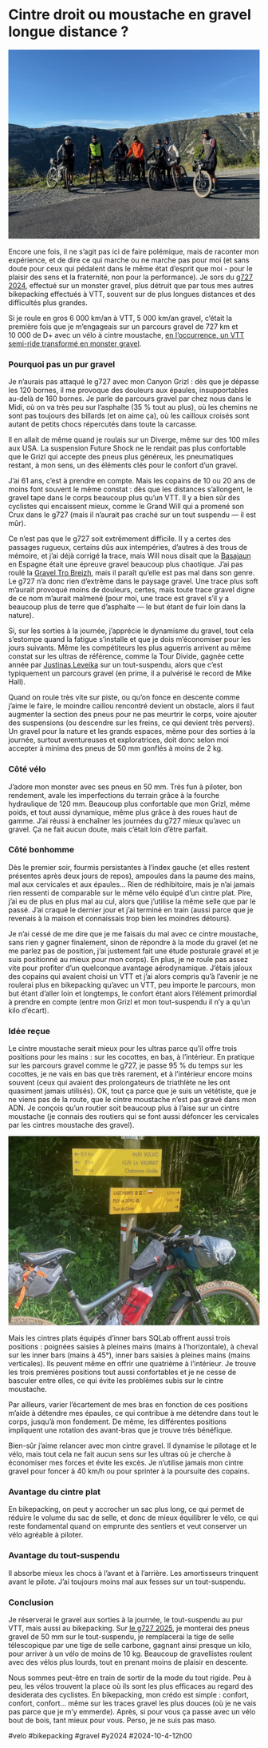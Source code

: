 # Cintre droit ou moustache en gravel longue distance ?

![g727](_i/2024-09-29-093731.webp)

Encore une fois, il ne s’agit pas ici de faire polémique, mais de raconter mon expérience, et de dire ce qui marche ou ne marche pas pour moi (et sans doute pour ceux qui pédalent dans le même état d’esprit que moi - pour le plaisir des sens et la fraternité, non pour la performance). Je sors du [g727 2024](g727-2024.md), effectué sur un monster gravel, plus détruit que par tous mes autres bikepacking effectués à VTT, souvent sur de plus longues distances et des difficultés plus grandes.

Si je roule en gros 6 000 km/an à VTT, 5 000 km/an gravel, c’était la première fois que je m’engageais sur un parcours gravel de 727 km et 10 000 de D+ avec un vélo à cintre moustache, [en l’occurrence, un VTT semi-ride transformé en monster gravel](https://tcrouzet.com/2024/09/04/monster-gravel/).

### Pourquoi pas un pur gravel

Je n’aurais pas attaqué le g727 avec mon Canyon Grizl : dès que je dépasse les 120 bornes, il me provoque des douleurs aux épaules, insupportables au-delà de 160 bornes. Je parle de parcours gravel par chez nous dans le Midi, où on va très peu sur l’asphalte (35 % tout au plus), où les chemins ne sont pas toujours des billards (et on aime ça), où les cailloux croisés sont autant de petits chocs répercutés dans toute la carcasse.

Il en allait de même quand je roulais sur un Diverge, même sur des 100 miles aux USA. La suspension Future Shock ne le rendait pas plus confortable que le Grizl qui accepte des pneus plus généreux, les pneumatiques restant, à mon sens, un des éléments clés pour le confort d’un gravel.

J’ai 61 ans, c’est à prendre en compte. Mais les copains de 10 ou 20 ans de moins font souvent le même constat : dès que les distances s’allongent, le gravel tape dans le corps beaucoup plus qu’un VTT. Il y a bien sûr des cyclistes qui encaissent mieux, comme le Grand Will qui a promené son Crux dans le g727 (mais il n’aurait pas craché sur un tout suspendu — il est mûr).

Ce n’est pas que le g727 soit extrêmement difficile. Il y a certes des passages rugueux, certains dûs aux intempéries, d’autres à des trous de mémoire, et j’ai déjà corrigé la trace, mais Will nous disait que la [Basajaun](https://www.transiberica.club/basajaun/) en Espagne était une épreuve gravel beaucoup plus chaotique. J’ai pas roulé la [Gravel Tro Breizh](https://erminig.cc/epreuves/la-gravel-tro-breizh/), mais il paraît qu’elle est pas mal dans son genre. Le g727 n’a donc rien d’extrême dans le paysage gravel. Une trace plus soft m’aurait provoqué moins de douleurs, certes, mais toute trace gravel digne de ce nom m’aurait malmené (pour moi, une trace est gravel s’il y a beaucoup plus de terre que d’asphalte — le but étant de fuir loin dans la nature).

Si, sur les sorties à la journée, j’apprécie le dynamisme du gravel, tout cela s’estompe quand la fatigue s’installe et que je dois m’économiser pour les jours suivants. Même les compétiteurs les plus aguerris arrivent au même constat sur les ultras de référence, comme la Tour Divide, gagnée cette année par [Justinas Leveika](https://bikepacking.com/news/justinas-leveika-wins-2024-tour-divide/) sur un tout-suspendu, alors que c’est typiquement un parcours gravel (en prime, il a pulvérisé le record de Mike Hall).

Quand on roule très vite sur piste, ou qu’on fonce en descente comme j’aime le faire, le moindre caillou rencontré devient un obstacle, alors il faut augmenter la section des pneus pour ne pas meurtrir le corps, voire ajouter des suspensions (ou descendre sur les freins, ce qui devient très pervers). Un gravel pour la nature et les grands espaces, même pour des sorties à la journée, surtout aventureuses et exploratrices, doit donc selon moi accepter à minima des pneus de 50 mm gonflés à moins de 2 kg.

### Côté vélo

J’adore mon monster avec ses pneus en 50 mm. Très fun à piloter, bon rendement, avale les imperfections du terrain grâce à la fourche hydraulique de 120 mm. Beaucoup plus confortable que mon Grizl, même poids, et tout aussi dynamique, même plus grâce à des roues haut de gamme. J’ai réussi à enchaîner les journées du g727 mieux qu’avec un gravel. Ça ne fait aucun doute, mais c’était loin d’être parfait.

### Côté bonhomme

Dès le premier soir, fourmis persistantes à l’index gauche (et elles restent présentes après deux jours de repos), ampoules dans la paume des mains, mal aux cervicales et aux épaules… Rien de rédhibitoire, mais je n’ai jamais rien ressenti de comparable sur le même vélo équipé d’un cintre plat. Pire, j’ai eu de plus en plus mal au cul, alors que j’utilise la même selle que par le passé. J’ai craqué le dernier jour et j’ai terminé en train (aussi parce que je revenais à la maison et connaissais trop bien les moindres détours).

Je n’ai cessé de me dire que je me faisais du mal avec ce cintre moustache, sans rien y gagner finalement, sinon de répondre à la mode du gravel (et ne me parlez pas de position, j’ai justement fait une étude posturale gravel et je suis positionné au mieux pour mon corps). En plus, je ne roule pas assez vite pour profiter d’un quelconque avantage aérodynamique. J’étais jaloux des copains qui avaient choisi un VTT et j’ai alors compris qu’à l’avenir je ne roulerai plus en bikepacking qu’avec un VTT, peu importe le parcours, mon but étant d’aller loin et longtemps, le confort étant alors l’élément primordial à prendre en compte (entre mon Grizl et mon tout-suspendu il n’y a qu’un kilo d’écart).

### Idée reçue

Le cintre moustache serait mieux pour les ultras parce qu’il offre trois positions pour les mains : sur les cocottes, en bas, à l’intérieur. En pratique sur les parcours gravel comme le g727, je passe 95 % du temps sur les cocottes, je ne vais en bas que très rarement, et à l’intérieur encore moins souvent (ceux qui avaient des prolongateurs de triathlète ne les ont quasiment jamais utilisés). OK, tout ça parce que je suis un vététiste, que je ne viens pas de la route, que le cintre moustache n’est pas gravé dans mon ADN. Je conçois qu’un routier soit beaucoup plus à l’aise sur un cintre moustache (je connais des routiers qui se font aussi défoncer les cervicales par les cintres moustache des gravel).

![Inner Bar SQLab](_i/2024-07-20-155043.webp)

Mais les cintres plats équipés d’inner bars SQLab offrent aussi trois positions : poignées saisies à pleines mains (mains à l’horizontale), à cheval sur les inner bars (mains à 45°), inner bars saisies à pleines mains (mains verticales). Ils peuvent même en offrir une quatrième à l’intérieur. Je trouve les trois premières positions tout aussi confortables et je ne cesse de basculer entre elles, ce qui évite les problèmes subis sur le cintre moustache.

Par ailleurs, varier l’écartement de mes bras en fonction de ces positions m’aide à détendre mes épaules, ce qui contribue à me détendre dans tout le corps, jusqu’à mon fondement. De même, les différentes positions impliquent une rotation des avant-bras que je trouve très bénéfique.

Bien-sûr j’aime relancer avec mon cintre gravel. Il dynamise le pilotage et le vélo, mais tout cela ne fait aucun sens sur les ultras où je cherche à économiser mes forces et évite les excès. Je n’utilise jamais mon cintre gravel pour foncer à 40 km/h ou pour sprinter à la poursuite des copains.

### Avantage du cintre plat

En bikepacking, on peut y accrocher un sac plus long, ce qui permet de réduire le volume du sac de selle, et donc de mieux équilibrer le vélo, ce qui reste fondamental quand on emprunte des sentiers et veut conserver un vélo agréable à piloter.

### Avantage du tout-suspendu

Il absorbe mieux les chocs à l’avant et à l’arrière. Les amortisseurs trinquent avant le pilote. J’ai toujours moins mal aux fesses sur un tout-suspendu.

### Conclusion

Je réserverai le gravel aux sorties à la journée, le tout-suspendu au pur VTT, mais aussi au bikepacking. Sur [le g727 2025](https://727bikepacking.fr/g727-Grand-Depart/), je monterai des pneus gravel de 50 mm sur le tout-suspendu, je remplacerai la tige de selle télescopique par une tige de selle carbone, gagnant ainsi presque un kilo, pour arriver à un vélo de moins de 10 kg. Beaucoup de gravellistes roulent avec des vélos plus lourds, tout en prenant moins de plaisir en descente.

Nous sommes peut-être en train de sortir de la mode du tout rigide. Peu à peu, les vélos trouvent la place où ils sont les plus efficaces au regard des desiderata des cyclistes. En bikepacking, mon crédo est simple : confort, confort, confort… même sur les traces gravel les plus douces (où je ne vais pas parce que je m’y emmerde). Après, si pour vous ça passe avec un vélo bout de bois, tant mieux pour vous. Perso, je ne suis pas maso.

#velo #bikepacking #gravel #y2024 #2024-10-4-12h00

